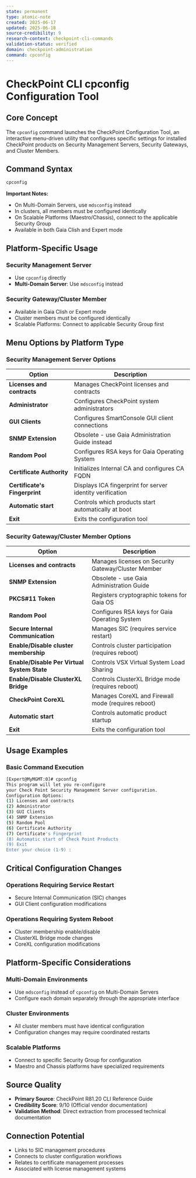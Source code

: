 ```yaml
---
state: permanent
type: atomic-note
created: 2025-06-17
updated: 2025-06-18
source-credibility: 9
research-context: checkpoint-cli-commands
validation-status: verified
domain: checkpoint-administration
command: cpconfig
---
```


# CheckPoint CLI cpconfig Configuration Tool

## Core Concept

The `cpconfig` command launches the CheckPoint Configuration Tool, an interactive menu-driven utility that configures specific settings for installed CheckPoint products on Security Management Servers, Security Gateways, and Cluster Members.

## Command Syntax

```bash
cpconfig
```

**Important Notes:**
- On Multi-Domain Servers, use `mdsconfig` instead
- In clusters, all members must be configured identically
- On Scalable Platforms (Maestro/Chassis), connect to the applicable Security Group
- Available in both Gaia Clish and Expert mode

## Platform-Specific Usage

### Security Management Server
- Use `cpconfig` directly
- **Multi-Domain Server**: Use `mdsconfig` instead

### Security Gateway/Cluster Member
- Available in Gaia Clish or Expert mode
- Cluster members must be configured identically
- Scalable Platforms: Connect to applicable Security Group first

## Menu Options by Platform Type

### Security Management Server Options
| Option | Description |
|--------|-------------|
| **Licenses and contracts** | Manages CheckPoint licenses and contracts |
| **Administrator** | Configures CheckPoint system administrators |
| **GUI Clients** | Configures SmartConsole GUI client connections |
| **SNMP Extension** | Obsolete - use Gaia Administration Guide instead |
| **Random Pool** | Configures RSA keys for Gaia Operating System |
| **Certificate Authority** | Initializes Internal CA and configures CA FQDN |
| **Certificate's Fingerprint** | Displays ICA fingerprint for server identity verification |
| **Automatic start** | Controls which products start automatically at boot |
| **Exit** | Exits the configuration tool |

### Security Gateway/Cluster Member Options
| Option | Description |
|--------|-------------|
| **Licenses and contracts** | Manages licenses on Security Gateway/Cluster Member |
| **SNMP Extension** | Obsolete - use Gaia Administration Guide |
| **PKCS#11 Token** | Registers cryptographic tokens for Gaia OS |
| **Random Pool** | Configures RSA keys for Gaia Operating System |
| **Secure Internal Communication** | Manages SIC (requires service restart) |
| **Enable/Disable cluster membership** | Controls cluster participation (requires reboot) |
| **Enable/Disable Per Virtual System State** | Controls VSX Virtual System Load Sharing |
| **Enable/Disable ClusterXL Bridge** | Controls ClusterXL Bridge mode (requires reboot) |
| **CheckPoint CoreXL** | Manages CoreXL and Firewall mode (requires reboot) |
| **Automatic start** | Controls automatic product startup |
| **Exit** | Exits the configuration tool |

## Usage Examples

### Basic Command Execution
```bash
[Expert@MyMGMT:0]# cpconfig
This program will let you re-configure
your Check Point Security Management Server configuration.
Configuration Options:
(1) Licenses and contracts
(2) Administrator
(3) GUI Clients
(4) SNMP Extension
(5) Random Pool
(6) Certificate Authority
(7) Certificate's Fingerprint
(8) Automatic start of Check Point Products
(9) Exit
Enter your choice (1-9) :
```

## Critical Configuration Changes

### Operations Requiring Service Restart
- Secure Internal Communication (SIC) changes
- GUI Client configuration modifications

### Operations Requiring System Reboot
- Cluster membership enable/disable
- ClusterXL Bridge mode changes
- CoreXL configuration modifications

## Platform-Specific Considerations

### Multi-Domain Environments
- Use `mdsconfig` instead of `cpconfig` on Multi-Domain Servers
- Configure each domain separately through the appropriate interface

### Cluster Environments
- All cluster members must have identical configuration
- Configuration changes may require coordinated restarts

### Scalable Platforms
- Connect to specific Security Group for configuration
- Maestro and Chassis platforms have specialized requirements

## Source Quality
- **Primary Source**: CheckPoint R81.20 CLI Reference Guide
- **Credibility Score**: 9/10 (Official vendor documentation)
- **Validation Method**: Direct extraction from processed technical documentation

## Connection Potential
- Links to SIC management procedures
- Connects to cluster configuration workflows
- Relates to certificate management processes
- Associated with license management systems